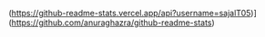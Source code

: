 (https://github-readme-stats.vercel.app/api?username=sajalT05)](https://github.com/anuraghazra/github-readme-stats)

